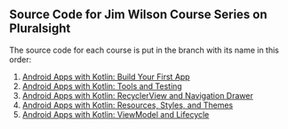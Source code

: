 ## Source Code for Jim Wilson Course Series on Pluralsight

The source code for each course is put in the branch with its name in
this order:

1. [Android Apps with Kotlin: Build Your First App](https://github.com/israteneda/NoteKeeper/tree/build-your-first-app)
2. [Android Apps with Kotlin: Tools and Testing](https://github.com/israteneda/NoteKeeper/tree/tools-and-testing)
3. [Android Apps with Kotlin: RecyclerView and Navigation Drawer](https://github.com/israteneda/NoteKeeper/tree/recyclerview-and-navigation-drawer)
4. [Android Apps with Kotlin: Resources, Styles, and Themes](https://github.com/israteneda/NoteKeeper/tree/resources-styles-and-themes)
5. [Android Apps with Kotlin: ViewModel and Lifecycle](https://github.com/israteneda/NoteKeeper/tree/viewmodel-and-lifecycle)
